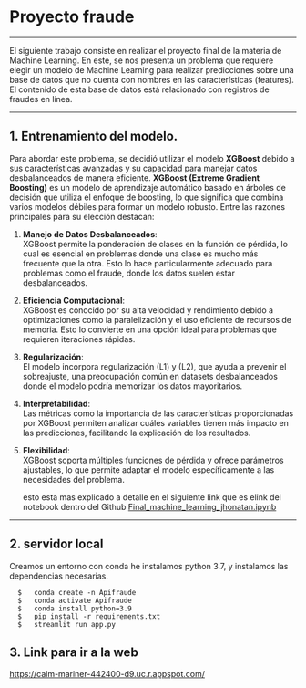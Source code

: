# Proyecto fraude 
---
El siguiente trabajo consiste en realizar el proyecto final de la materia de Machine Learning. 
En este, se nos presenta un problema que requiere elegir un modelo de Machine Learning para realizar predicciones 
sobre una base de datos que no cuenta con nombres en las características (features). 
El contenido de esta base de datos está relacionado con registros de fraudes en línea.

--- 
## 1. Entrenamiento del modelo.

Para abordar este problema, se decidió utilizar el modelo **XGBoost** debido a sus características avanzadas y 
su capacidad para manejar datos desbalanceados de manera eficiente. **XGBoost (Extreme Gradient Boosting)** es un modelo de aprendizaje 
automático basado en árboles de decisión que utiliza el enfoque de boosting, lo que significa que combina varios modelos débiles para formar un modelo robusto.
Entre las razones principales para su elección destacan:

1. **Manejo de Datos Desbalanceados**:  
   XGBoost permite la ponderación de clases en la función de pérdida, lo cual es esencial en problemas donde una clase es mucho más frecuente que la otra.
   Esto lo hace particularmente adecuado para problemas como el fraude, donde los datos suelen estar desbalanceados.

3. **Eficiencia Computacional**:  
   XGBoost es conocido por su alta velocidad y rendimiento debido a optimizaciones como la paralelización y el uso eficiente de recursos de memoria.
    Esto lo convierte en una opción ideal para problemas que requieren iteraciones rápidas.

5. **Regularización**:  
   El modelo incorpora regularización \(L1\) y \(L2\), que ayuda a prevenir el sobreajuste,
   una preocupación común en datasets desbalanceados donde el modelo podría memorizar los datos mayoritarios.

7. **Interpretabilidad**:  
   Las métricas como la importancia de las características proporcionadas por XGBoost permiten analizar
   cuáles variables tienen más impacto en las predicciones, facilitando la explicación de los resultados.

9. **Flexibilidad**:  
   XGBoost soporta múltiples funciones de pérdida y ofrece parámetros ajustables,
   lo que permite adaptar el modelo específicamente a las necesidades del problema.

   esto esta mas explicado a detalle en el siguiente link que es elink del notebook dentro del Github [Final_machine_learning_jhonatan.ipynb](https://github.com/awitadelulo/Final_machine_learning_bc/blob/master/Final_machine_learning_jhonatan.ipynb)
---
## 2. servidor local

Creamos un entorno con conda he instalamos python 3.7, y instalamos las dependencias necesarias.

      $   conda create -n Apifraude
      $   conda activate Apifraude
      $   conda install python=3.9
      $   pip install -r requirements.txt
      $   streamlit run app.py

## 3. Link para ir a la web
https://calm-mariner-442400-d9.uc.r.appspot.com/

